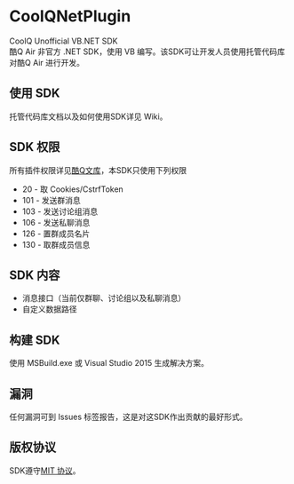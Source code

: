 # CoolQNetPlugin
CoolQ Unofficial VB.NET SDK<br>
酷Q Air 非官方 .NET SDK，使用 VB 编写。该SDK可让开发人员使用托管代码库对酷Q Air 进行开发。
## 使用 SDK
托管代码库文档以及如何使用SDK详见 Wiki。
## SDK 权限
所有插件权限详见[酷Q文库](http://d.cqp.me/Pro/开发/权限信息)，本SDK只使用下列权限
* 20 - 取 Cookies/CstrfToken
* 101 - 发送群消息
* 103 - 发送讨论组消息
* 106 - 发送私聊消息
* 126 - 置群成员名片
* 130 - 取群成员信息

## SDK 内容
* 消息接口（当前仅群聊、讨论组以及私聊消息）
* 自定义数据路径

## 构建 SDK
使用 MSBuild.exe 或 Visual Studio 2015 生成解决方案。

## 漏洞
任何漏洞可到 Issues 标签报告，这是对这SDK作出贡献的最好形式。

## 版权协议
SDK遵守[MIT 协议](LICENSE)。
